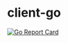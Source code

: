 # client-go
[![Go Report Card](https://goreportcard.com/badge/github.com/sakiib/client-go)](https://goreportcard.com/report/github.com/sakiib/client-go)
